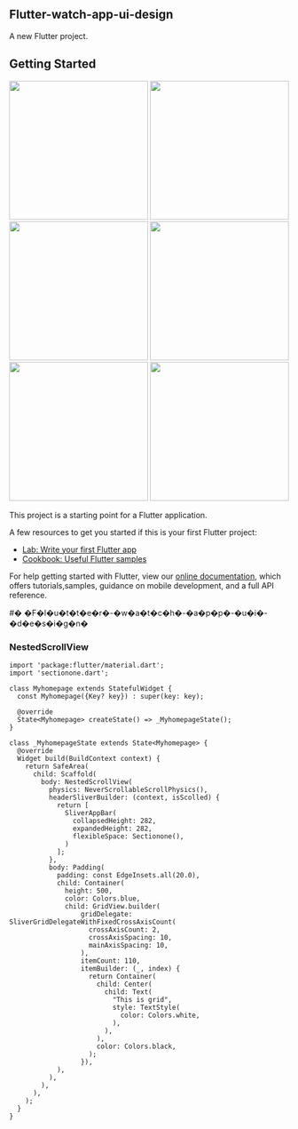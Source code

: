## Flutter-watch-app-ui-design

A new Flutter project.

## Getting Started

<div>
  <img style="width: 250px;" src="https://user-images.githubusercontent.com/68488154/158930793-8d7cf41f-282d-46ef-9a4c-c58165915028.jpg" alt="">
  <img style="width: 250px;" src="https://user-images.githubusercontent.com/68488154/158930808-660fbe60-594b-4fe5-a684-abda3433212b.jpg" alt="">
  <img style="width: 250px;" src="https://user-images.githubusercontent.com/68488154/158930821-d4542283-3061-439a-9b7d-ee5ce75ba593.jpg" alt="">
  <img style="width: 250px;" src="https://user-images.githubusercontent.com/68488154/158931082-fab2577b-4eef-4f2f-89fa-11d9961628c3.jpg" alt="">
  <img style="width: 250px;" src="https://user-images.githubusercontent.com/68488154/158931095-92a2a784-df19-477a-87cb-83056ab5bc93.jpg" alt="">
  <img style="width: 250px;" src="https://user-images.githubusercontent.com/68488154/158930850-5fda21ce-d05e-40e0-8673-9781bb24495a.jpg" alt="">
</div>

This project is a starting point for a Flutter application.

A few resources to get you started if this is your first Flutter project:

- [Lab: Write your first Flutter app](https://flutter.dev/docs/get-started/codelab)
- [Cookbook: Useful Flutter samples](https://flutter.dev/docs/cookbook)

For help getting started with Flutter, view our
[online documentation](https://flutter.dev/docs), which offers tutorials,samples, guidance on mobile development, and a full API reference.

#� �F�l�u�t�t�e�r�-�w�a�t�c�h�-�a�p�p�-�u�i�-�d�e�s�i�g�n�

### NestedScrollView

```
import 'package:flutter/material.dart';
import 'sectionone.dart';

class Myhomepage extends StatefulWidget {
  const Myhomepage({Key? key}) : super(key: key);

  @override
  State<Myhomepage> createState() => _MyhomepageState();
}

class _MyhomepageState extends State<Myhomepage> {
  @override
  Widget build(BuildContext context) {
    return SafeArea(
      child: Scaffold(
        body: NestedScrollView(
          physics: NeverScrollableScrollPhysics(),
          headerSliverBuilder: (context, isScolled) {
            return [
              SliverAppBar(
                collapsedHeight: 282,
                expandedHeight: 282,
                flexibleSpace: Sectionone(),
              )
            ];
          },
          body: Padding(
            padding: const EdgeInsets.all(20.0),
            child: Container(
              height: 500,
              color: Colors.blue,
              child: GridView.builder(
                  gridDelegate: SliverGridDelegateWithFixedCrossAxisCount(
                    crossAxisCount: 2,
                    crossAxisSpacing: 10,
                    mainAxisSpacing: 10,
                  ),
                  itemCount: 110,
                  itemBuilder: (_, index) {
                    return Container(
                      child: Center(
                        child: Text(
                          "This is grid",
                          style: TextStyle(
                            color: Colors.white,
                          ),
                        ),
                      ),
                      color: Colors.black,
                    );
                  }),
            ),
          ),
        ),
      ),
    );
  }
}

```
